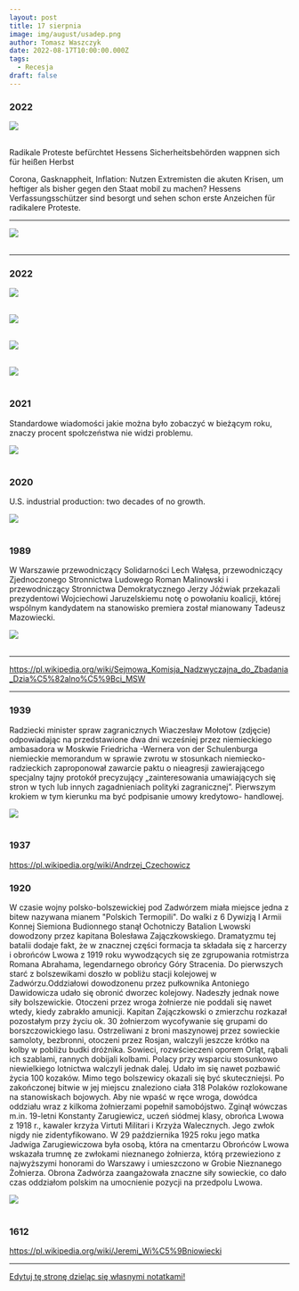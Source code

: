```yaml
---
layout: post
title: 17 sierpnia
image: img/august/usadep.png
author: Tomasz Waszczyk
date: 2022-08-17T10:00:00.000Z
tags:
  - Recesja
draft: false  
---
```


### 2022

<img src="./img/august/hessen.jpg"><br><br>

Radikale Proteste befürchtet Hessens Sicherheitsbehörden wappnen sich für heißen Herbst

Corona, Gasknappheit, Inflation: Nutzen Extremisten die akuten Krisen, um heftiger als bisher gegen den Staat mobil zu machen? Hessens Verfassungsschützer sind besorgt und sehen schon erste Anzeichen für radikalere Proteste.

---

<img src="./img/august/medycy_czwarta_dawka.jpg"><br><br>

---

### 2022

<img src="./img/august/sasiniprad.jpeg"><br><br>

<img src="./img/august/bieda.jpeg"><br><br>

<img src="./img/august/lockdown.jpeg"><br><br>

<img src="./img/august/jacekrafal.png"><br><br>

### 2021

Standardowe wiadomości jakie można było zobaczyć w bieżącym roku, znaczy procent społczeństwa nie widzi problemu.

<img src="./img/august/zmartwychwstanie.png"><br><br>

### 2020

U.S. industrial production: two decades of no growth.

<img src="./img/august/usadep.png"><br><br>

### 1989

W Warszawie przewodniczący Solidarności Lech Wałęsa, przewodniczący Zjednoczonego Stronnictwa Ludowego Roman Malinowski i przewodniczący Stronnictwa Demokratycznego Jerzy Jóźwiak przekazali prezydentowi Wojciechowi Jaruzelskiemu notę o powołaniu koalicji, której wspólnym kandydatem na stanowisko premiera został mianowany Tadeusz Mazowiecki.

<img src="./img/august/lech.jpg"><br><br>

---

https://pl.wikipedia.org/wiki/Sejmowa_Komisja_Nadzwyczajna_do_Zbadania_Dzia%C5%82alno%C5%9Bci_MSW

---

### 1939

Radziecki minister spraw zagranicznych Wiaczesław Mołotow (zdjęcie) odpowiadając na przedstawione dwa dni wcześniej przez niemieckiego ambasadora w Moskwie Friedricha -Wernera von der Schulenburga niemieckie memorandum w sprawie zwrotu w stosunkach niemiecko-radzieckich zaproponował zawarcie paktu o nieagresji zawierającego specjalny tajny protokół precyzujący „zainteresowania umawiających się stron w tych lub innych zagadnieniach  polityki zagranicznej”.
Pierwszym krokiem w tym kierunku ma
być podpisanie umowy kredytowo-
handlowej.

<img src="./img/august/molotow.jpg"><br><br>

### 1937

https://pl.wikipedia.org/wiki/Andrzej_Czechowicz

### 1920

W czasie wojny polsko-bolszewickiej pod Zadwórzem miała miejsce jedna z bitew nazywana mianem "Polskich Termopili".
Do walki z 6 Dywizją I Armii Konnej Siemiona Budionnego stanął Ochotniczy Batalion Lwowski dowodzony przez kapitana Bolesława Zajączkowskiego. Dramatyzmu tej batalii dodaje fakt, że w znacznej części formacja ta składała się z harcerzy i obrońców Lwowa z 1919 roku wywodzących się ze zgrupowania rotmistrza Romana Abrahama, legendarnego obrońcy Góry Stracenia.
Do pierwszych starć z bolszewikami doszło w pobliżu stacji kolejowej w Zadwórzu.Oddziałowi dowodzonenu przez pułkownika Antoniego Dawidowicza udało się obronić dworzec kolejowy. Nadeszły jednak nowe siły bolszewickie. Otoczeni przez wroga żołnierze nie poddali się nawet wtedy, kiedy zabrakło amunicji. Kapitan Zajączkowski o zmierzchu rozkazał pozostałym przy życiu ok. 30 żołnierzom wycofywanie się grupami do borszczowickiego lasu. Ostrzeliwani z broni maszynowej przez sowieckie samoloty, bezbronni, otoczeni przez Rosjan, walczyli jeszcze krótko na kolby w pobliżu budki dróżnika. Sowieci, rozwścieczeni oporem Orląt,
rąbali ich szablami, rannych dobijali kolbami. Polacy przy wsparciu stosunkowo niewielkiego lotnictwa walczyli jednak dalej. Udało im się nawet pozbawić życia 100 kozaków. Mimo tego bolszewicy okazali się być skuteczniejsi.
Po zakończonej bitwie w jej miejscu znaleziono ciała 318 Polaków rozlokowane na stanowiskach bojowych. Aby nie wpaść w ręce wroga, dowódca oddziału wraz z kilkoma żołnierzami popełnił samobójstwo. Zginął wówczas m.in. 19-letni Konstanty Zarugiewicz, uczeń siódmej klasy, obrońca Lwowa z 1918 r., kawaler krzyża Virtuti Militari i Krzyża Walecznych. Jego zwłok nigdy
nie zidentyfikowano. W 29 października 1925 roku jego matka Jadwiga Zarugiewiczowa była osobą, która na cmentarzu Obrońców Lwowa wskazała trumnę ze zwłokami nieznanego żołnierza, którą przewieziono z
najwyższymi honorami do Warszawy i
umieszczono w Grobie Nieznanego Żołnierza.
Obrona Zadwórza zaangażowała znaczne siły sowieckie, co dało czas oddziałom polskim na umocnienie pozycji na przedpolu Lwowa.

<img src="./img/august/polskietermopile.jpg"><br><br>

### 1612

https://pl.wikipedia.org/wiki/Jeremi_Wi%C5%9Bniowiecki

---

<a href="https://github.com/TomaszWaszczyk/historia.waszczyk.com/edit/master/src/content/august-17.md" target="_blank">Edytuj tę stronę dzieląc się własnymi notatkami!</a>
